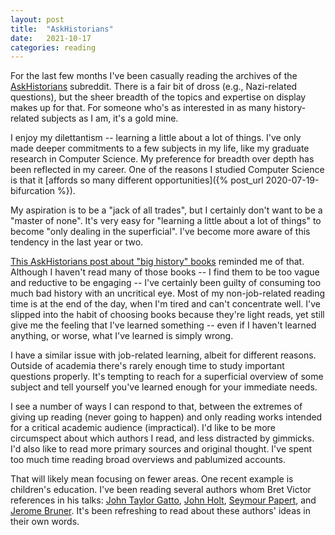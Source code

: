 ```yaml
---
layout: post
title:  "AskHistorians"
date:   2021-10-17
categories: reading
---
```


For the last few months I've been casually reading the archives of the [AskHistorians](https://en.wikipedia.org/wiki/R/AskHistorians) subreddit. There is a fair bit of dross (e.g., Nazi-related questions), but the sheer breadth of the topics and expertise on display makes up for that. For someone who's as interested in as many history-related subjects as I am, it's a gold mine.

I enjoy my dilettantism -- learning a little about a lot of things. I've only made deeper commitments to a few subjects in my life, like my graduate research in Computer Science. My preference for breadth over depth has been reflected in my career. One of the reasons I studied Computer Science is that it [affords so many different opportunities]({% post_url 2020-07-19-bifurcation %}).

My aspiration is to be a "jack of all trades", but I certainly don't want to be a "master of none". It's very easy for "learning a little about a lot of things" to become "only dealing in the superficial". I've become more aware of this tendency in the last year or two.

[This AskHistorians post about "big history" books](https://www.reddit.com/r/AskHistorians/comments/puu8n9/how_to_discern_good_big_history_books_from_bad/) reminded me of that. Although I haven't read many of those books -- I find them to be too vague and reductive to be engaging -- I've certainly been guilty of consuming too much bad history with an uncritical eye. Most of my non-job-related reading time is at the end of the day, when I'm tired and can't concentrate well. I've slipped into the habit of choosing books because they're light reads, yet still give me the feeling that I've learned something -- even if I haven't learned anything, or worse, what I've learned is simply wrong.

I have a similar issue with job-related learning, albeit for different reasons. Outside of academia there's rarely enough time to study important questions properly. It's tempting to reach for a superficial overview of some subject and tell yourself you've learned enough for your immediate needs.

I see a number of ways I can respond to that, between the extremes of giving up reading (never going to happen) and only reading works intended for a critical academic audience (impractical). I'd like to be more circumspect about which authors I read, and less distracted by gimmicks. I'd also like to read more primary sources and original thought. I've spent too much time reading broad overviews and pablumized accounts.

That will likely mean focusing on fewer areas. One recent example is children's education. I've been reading several authors whom Bret Victor references in his talks: [John Taylor Gatto](https://en.wikipedia.org/wiki/John_Taylor_Gatto), [John Holt](https://en.wikipedia.org/wiki/John_Holt_(educator)), [Seymour Papert](https://en.wikipedia.org/wiki/Seymour_Papert), and [Jerome Bruner](https://en.wikipedia.org/wiki/Jerome_Bruner). It's been refreshing to read about these authors' ideas in their own words.